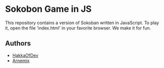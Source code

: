 # Sokobon Game in JS

This repository contains a version of Sokoban written in JavaScript.
To play it, open the file 'index.html' in your favorite browser.
We make it for fun.

## Authors

* [HakkaOfDev](https://github.com/hakkaofdev)
* [Arnemix](https://github.com/arnemix)
